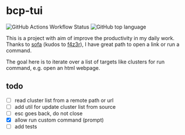 # bcp-tui

![GitHub Actions Workflow Status](https://img.shields.io/github/actions/workflow/status/dadez/bcp-tui/go-ossf-slsa3-publish.yml?branch=main)
![GitHub top language](https://img.shields.io/github/languages/top/dadez/bcp-tui)

This is a project with aim of improve the productivity in my daily work. Thanks to [sofa](https://github.com/dadez/sofa) (kudos to
[f4z3r](https://github.com/f4z3r/)), I have great path to open a link or run a command.

The goal here is to iterate over a list of targets like clusters for run command, e.g. open an html webpage.

## todo

- [ ] read cluster list from a remote path or url
- [ ] add util for update cluster list from source
- [ ] esc goes back, do not close
- [x] allow run custom command (prompt)
- [ ] add tests
